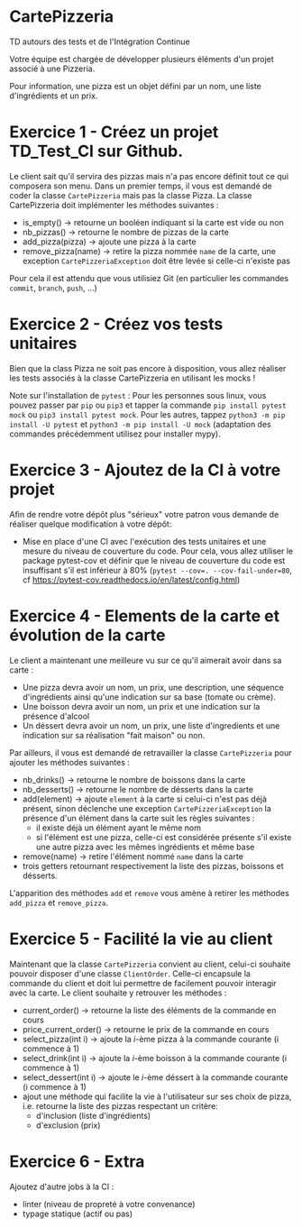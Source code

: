 # CartePizzeria
TD autours des tests et de l'Intégration Continue

Votre équipe est chargée de développer plusieurs éléments d'un projet associé à une Pizzeria.

Pour information, une pizza est un objet défini par un nom, une liste d'ingrédients et un prix.

# Exercice 1 - Créez un projet TD_Test_CI sur Github.

Le client sait qu'il servira des pizzas mais n'a pas encore définit tout ce qui composera son menu.
Dans un premier temps, il vous est demandé de coder la classe `CartePizzeria` mais pas la classe Pizza.
La classe CartePizzeria doit implémenter les méthodes suivantes :

- is_empty() -> retourne un booléen indiquant si la carte est vide ou non
- nb_pizzas() -> retourne le nombre de pizzas de la carte
- add_pizza(pizza) -> ajoute une pizza à la carte
- remove_pizza(name) -> retire la pizza nommée `name` de la carte, une exception `CartePizzeriaException` doit être levée si celle-ci n'existe pas

Pour cela il est attendu que vous utilisiez Git (en particulier les commandes `commit`, `branch`, `push`, ...)

# Exercice 2 - Créez vos tests unitaires

Bien que la class Pizza ne soit pas encore à disposition, vous allez réaliser les tests associés à la classe CartePizzeria en utilisant les mocks !

Note sur l'installation de `pytest` :
Pour les personnes sous linux, vous pouvez passer par `pip` ou `pip3` et tapper la commande `pip install pytest mock` ou `pip3 install pytest mock`.
Pour les autres, tappez `python3 -m pip install -U pytest` et `python3 -m pip install -U mock` (adaptation des commandes précédemment utilisez pour installer mypy).  

# Exercice 3 - Ajoutez de la CI à votre projet

Afin de rendre votre dépôt plus "sérieux" votre patron vous demande de réaliser quelque modification à votre dépôt:

- Mise en place d'une CI avec l'exécution des tests unitaires et une mesure du niveau de couverture du code. Pour cela, vous allez utiliser le package pytest-cov et définir que le niveau de couverture du code est insuffisant s'il est inférieur à 80% (`pytest --cov=. --cov-fail-under=80`, cf https://pytest-cov.readthedocs.io/en/latest/config.html)

# Exercice 4 - Elements de la carte et évolution de la carte

Le client a maintenant une meilleure vu sur ce qu'il aimerait avoir dans sa carte :
- Une pizza devra avoir un nom, un prix, une description, une séquence d'ingrédients ainsi qu'une indication sur sa base (tomate ou crème).
- Une boisson devra avoir un nom, un prix et une indication sur la présence d'alcool
- Un déssert devra avoir un nom, un prix, une liste d'ingredients et une indication sur sa réalisation "fait maison" ou non.

Par ailleurs, il vous est demandé de retravailler la classe `CartePizzeria` pour ajouter les méthodes suivantes :
- nb_drinks() -> retourne le nombre de boissons dans la carte
- nb_desserts() -> retourne le nombre de désserts dans la carte
- add(element) -> ajoute `element` à la carte si celui-ci n'est pas déjà présent, sinon déclenche une exception `CartePizzeriaException`
  la présence d'un élément dans la carte suit les règles suivantes :
	- il existe déjà un élément ayant le même nom
	- si l'élément est une pizza, celle-ci est considérée présente s'il existe une autre pizza avec les mêmes ingrédients et même base
- remove(name) -> retire l'élément nommé `name` dans la carte
- trois getters retournant respectivement la liste des pizzas, boissons et désserts.

L'apparition des méthodes `add` et `remove` vous amène à retirer les méthodes `add_pizza` et `remove_pizza`.

# Exercice 5 - Facilité la vie au client

Maintenant que la classe `CartePizzeria` convient au client, celui-ci souhaite pouvoir disposer d'une classe `ClientOrder`.
Celle-ci encapsule la commande du client et doit lui permettre de facilement pouvoir interagir avec la carte.
Le client souhaite y retrouver les méthodes :
- current_order() -> retourne la liste des éléments de la commande en cours 
- price_current_order() -> retourne le prix de la commande en cours
- select_pizza(int i) -> ajoute la $i$-ème pizza à la commande courante (i commence à 1)
- select_drink(int i) -> ajoute la $i$-ème boisson à la commande courante (i commence à 1)
- select_dessert(int i) -> ajoute le $i$-ème déssert à la commande courante (i commence à 1)
- ajout une méthode qui facilite la vie à l'utilisateur sur ses choix de pizza, i.e. retourne la liste des pizzas respectant un critère:
	- d'inclusion (liste d'ingrédients)
	- d'exclusion (prix)

# Exercice 6 -  Extra

Ajoutez d'autre jobs à la CI :
- linter (niveau de propreté à votre convenance)
- typage statique (actif ou pas)